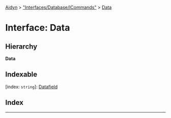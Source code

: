 [Aidyn](../README.md) > ["Interfaces/Database/ICommands"](../modules/_interfaces_database_icommands_.md) > [Data](../interfaces/_interfaces_database_icommands_.data.md)

# Interface: Data

## Hierarchy

**Data**

## Indexable

\[index: `string`\]:&nbsp;[Datafield](_interfaces_database_icommands_.datafield.md)
## Index

---

